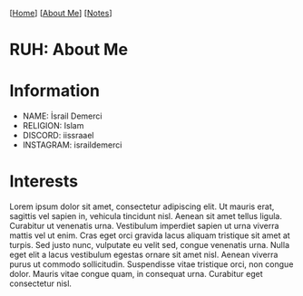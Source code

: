 [[Home](index.md)] [[About Me](ABOUT.md)] [[Notes](NOTES.md)]

# RUH: About Me

# Information
- NAME: İsrail Demerci
- RELIGION: Islam
- DISCORD: iissraael
- INSTAGRAM: israildemerci

# Interests
Lorem ipsum dolor sit amet, consectetur adipiscing elit. Ut mauris erat, sagittis vel sapien in, vehicula tincidunt nisl. Aenean sit amet tellus ligula. Curabitur ut venenatis urna. Vestibulum imperdiet sapien ut urna viverra mattis vel ut enim. Cras eget orci gravida lacus aliquam tristique sit amet at turpis. Sed justo nunc, vulputate eu velit sed, congue venenatis urna. Nulla eget elit a lacus vestibulum egestas ornare sit amet nisl. Aenean viverra purus ut commodo sollicitudin. Suspendisse vitae tristique orci, non congue dolor. Mauris vitae congue quam, in consequat urna. Curabitur eget consectetur nisl. 
